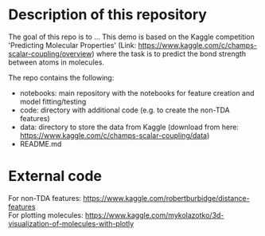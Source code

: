 # Description of this repository
The goal of this repo is to ...
This demo is based on the Kaggle competition 'Predicting Molecular Properties' (Link: https://www.kaggle.com/c/champs-scalar-coupling/overview) where the task is to predict the bond strength between atoms in molecules.

The repo contains the following:

* notebooks: main repository with the notebooks for feature creation and model fitting/testing
* code: directory with additional code (e.g. to create the non-TDA features)
* data: directory to store the data from Kaggle (download from here: https://www.kaggle.com/c/champs-scalar-coupling/data)
* README.md


# External code
For non-TDA features: https://www.kaggle.com/robertburbidge/distance-features <br>
For plotting molecules: https://www.kaggle.com/mykolazotko/3d-visualization-of-molecules-with-plotly
